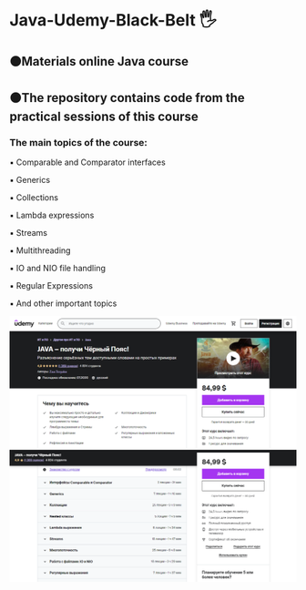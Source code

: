 <h1 align>Java-Udemy-Black-Belt 🖐</h1>
<h2>🟠Materials online Java course</h2>
<h2>🟠The repository contains code from the practical sessions of this course</h2>
<h3>The main topics of the course:</h3>
<p>▪️ Comparable and Comparator interfaces </p>
<p>▪️ Generics</p>
<p>▪️ Collections</p>
<p>▪️ Lambda expressions</p>
<p>▪️ Streams</p>
<p>▪️ Multithreading</p>
<p>▪️ IO and NIO file handling</p>
<p>▪️ Regular Expressions</p>
<p>▪️ And other important topics</p>
<img src="README images/1.png" alt="Logo">
<img src="README images/2.png" alt="Logo">
